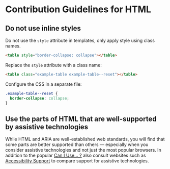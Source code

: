 <!--
@license EUPL-1.2
Copyright (c) 2021 Robbert Broersma
-->

# Contribution Guidelines for HTML

## Do not use inline styles

Do not use the `style` attribute in templates, only apply style using class names.

```html
<table style="border-collapse: collapse"></table>
```

Replace the `style` attribute with a class name:

```html
<table class="example-table example-table--reset"></table>
```

Configure the CSS in a separate file:

```css
.example-table--reset {
  border-collapse: collapse;
}
```

## Use the parts of HTML that are well-supported by assistive technologies

While HTML and ARIA are well-established web standards, you will find that some parts are better supported than others — especially when you consider assistive technologies and not just the most popular browsers. In addition to the popular [Can I Use... ?](https://caniuse.com) also consult websites such as [Accessibility Support](https://a11ysupport.io) to compare support for assistive technologies.
